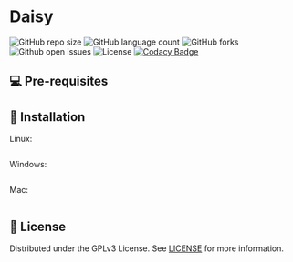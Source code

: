 # Daisy

![GitHub repo size](https://img.shields.io/github/repo-size/QU4R7Z/Daisy?style=for-the-badge)
![GitHub language count](https://img.shields.io/github/languages/count/QU4R7Z/Daisy?style=for-the-badge)
![GitHub forks](https://img.shields.io/github/forks/QU4R7Z/Daisy?style=for-the-badge)
![Github open issues](https://img.shields.io/github/issues/QU4R7Z/Daisy?style=for-the-badge)
![License](https://img.shields.io/github/license/QU4R7Z/Daisy)
[![Codacy Badge](https://api.codacy.com/project/badge/Grade/a717a5d64cfb4fb091049a92df20a186)](https://app.codacy.com/gh/QU4R7Z/Daisy?utm_source=github.com&utm_medium=referral&utm_content=QU4R7Z/Daisy&utm_campaign=Badge_Grade_Settings)

## 💻 Pre-requisites


## 🚀 Installation

Linux:
```

```

Windows:
```

```

Mac:
```

```

## 📝 License

Distributed under the GPLv3 License. See [LICENSE](LICENSE.md) for more information.
